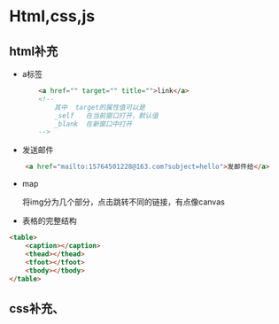 # Html,css,js

## html补充

* a标签

    ```html
        <a href="" target="" title="">link</a>
        <!--
            其中  target的属性值可以是   
            _self   在当前窗口打开，默认值
            _blank  在新窗口中打开
        -->
    ```

* 发送邮件

```html
    <a href="mailto:15764501228@163.com?subject=hello">发邮件给</a>
```

* map

    将img分为几个部分，点击跳转不同的链接，有点像canvas

* 表格的完整结构

```html
<table>
    <caption></caption>
    <thead></thead>
    <tfoot></tfoot>
    <tbody></tbody>
</table>
```

## css补充、

